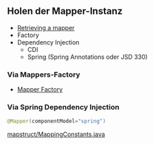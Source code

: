 
## Holen der Mapper-Instanz

- [Retrieving a mapper](https://mapstruct.org/documentation/stable/reference/html/#retrieving-mapper)
- Factory
- Dependency Injection
    - CDI
    - Spring (Spring Annotations oder JSD 330)

### Via Mappers-Factory
- [Mapper Factory](https://mapstruct.org/documentation/stable/reference/html/#mappers-factory)

### Via Spring Dependency Injection
```java
@Mapper(componentModel="spring")
```

[mapstruct/MappingConstants.java](https://github.com/mapstruct/mapstruct/blob/main/core/src/main/java/org/mapstruct/MappingConstants.java) <!-- element style="font-size:60%;" target="_blank" -->


